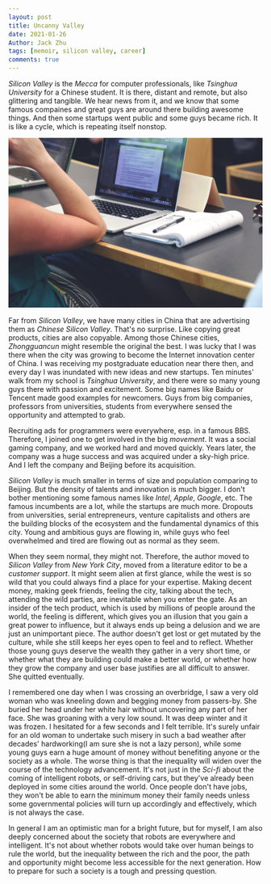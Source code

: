 ```yaml
---
layout: post
title: Uncanny Valley
date: 2021-01-26
Author: Jack Zhu
tags: [memoir, silicon valley, career]
comments: true
---
```


*Silicon Valley* is the *Mecca* for computer professionals, like *Tsinghua University* for a Chinese student. It is there, distant and remote, but also glittering and tangible. We hear news from it, and we know that some famous compaines and great guys are around there building awesome things. And then some startups went public and some guys became rich. It is like a cycle, which is repeating itself nonstop.

![silicon valley](../images/silicon-valley.png)

Far from *Silicon Valley*, we have many cities in China that are advertising them as *Chinese Silicon Valley*. That's no surprise. Like copying great products, cities are also copyable. Among those Chinese cities, *Zhongguancun* might resemble the original the best. I was lucky that I was there when the city was growing to become the Internet innovation center of China. I was receiving my postgraduate education near there then, and every day I was inundated with new ideas and new startups. Ten minutes' walk from my school is *Tsinghua University*, and there were so many young guys there with passion and excitement. Some big names like Baidu or Tencent made good examples for newcomers. Guys from big companies, professors from universities, students from everywhere sensed the opportunity and attempted to grab.

Recruiting ads for programmers were everywhere, esp. in a famous BBS. Therefore, I joined one to get involved in the big *movement*. It was a social gaming company, and we worked hard and moved quickly. Years later, the company was a huge success and was acquired under a sky-high price. And I left the company and Beijing before its acquisition.

*Silicon Valley* is much smaller in terms of size and population comparing to Beijing. But the density of talents and innovation is much bigger. I don't bother mentioning some famous names like *Intel*, *Apple*, *Google*, etc. The famous incumbents are a lot, while the startups are much more. Dropouts from universities, serial entrepreneurs, venture capitalists and others are the building blocks of the ecosystem and the fundamental dynamics of this city. Young and ambitious guys are flowing in, while guys who feel overwhelmed and tired are flowing out as normal as they seem.

When they seem normal, they might not. Therefore, the author moved to *Silicon Valley* from *New York City*, moved from a literature editor to be a *customer support*. It might seem alien at first glance, while the west is so wild that you could always find a place for your expertise. Making decent money, making geek friends, feeling the city, talking about the tech, attending the wild parties, are inevitable when you enter the gate. As an insider of the tech product, which is used by millions of people around the world, the feeling is different, which gives you an illusion that you gain a great power to influence, but it always ends up being a delusion and we are just an unimportant piece. The author doesn't get lost or get mutated by the culture, while she still keeps her eyes open to feel and to reflect. Whether those young guys deserve the wealth they gather in a very short time, or whether what they are building could make a better world, or whether how they grow the company and user base justifies are all difficult to answer. She quitted eventually.

I remembered one day when I was crossing an overbridge, I saw a very old woman who was kneeling down and begging money from passers-by. She buried her head under her white hair without uncovering any part of her face. She was groaning with a very low sound. It was deep winter and it was frozen. I hesitated for a few seconds and I felt terrible. It's surely unfair for an old woman to undertake such misery in such a bad weather after decades' hardworking(I am sure she is not a lazy person), while some young guys earn a huge amount of money without benefiting anyone or the society as a whole. The worse thing is that the inequality will widen over the course of the technology advancement. It's not just in the *Sci-fi* about the coming of intelligent robots, or self-driving cars, but they've already been deployed in some cities around the world. Once people don't have jobs, they won't be able to earn the minimum money their family needs unless some governmental policies will turn up accordingly and effectively, which is not always the case.

In general I am an optimistic man for a bright future, but for myself, I am also deeply concerned about the society that robots are everywhere and intelligent. It's not about whether robots would take over human beings to rule the world, but the inequality between the rich and the poor, the path and opportunity might become less accessible for the next generation. How to prepare for such a society is a tough and pressing question.